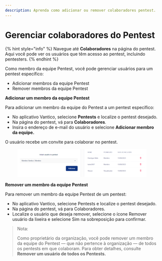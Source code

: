 ```yaml
---
description: Aprenda como adicionar ou remover colaboradores pentest.
---
```


# Gerenciar colaboradores do Pentest

{% hint style="info" %}
Navegue até **Colaboradores** na página do pentest. Aqui você pode ver os usuários que têm acesso ao pentest, incluindo pentesters.
{% endhint %}



Como membro da equipe Pentest, você pode gerenciar usuários para um pentest específico:

* Adicionar membros da equipe Pentest
* Remover membros da equipe Pentest



**Adicionar um membro da equipe Pentest**

Para adicionar um membro da equipe do Pentest a um pentest específico:

* No aplicativo Vantico, selecione **Pentests** e localize o pentest desejado.
* Na página do pentest, vá para **Colaboradores**.
* Insira o endereço de e-mail do usuário e selecione **Adicionar membro da equipe.**

O usuário recebe um convite para colaborar no pentest.

<figure><img src="../../../.gitbook/assets/37.png" alt=""><figcaption></figcaption></figure>



**Remover um membro da equipe Pentest**

Para remover um membro da equipe Pentest de um pentest:

* No aplicativo Vantico, selecione Pentests e localize o pentest desejado.
* Na página do pentest, vá para Colaboradores.
* Localize o usuário que deseja remover, selecione o ícone Remover usuário da lixeira e selecione Sim na sobreposição para confirmar.



> Nota:
>
> Como proprietário da organização, você pode remover um membro da equipe do Pentest — que não pertence à organização — de todos os pentests em que colaboram. Para obter detalhes, consulte **Remover um usuário de todos os Pentests.**
